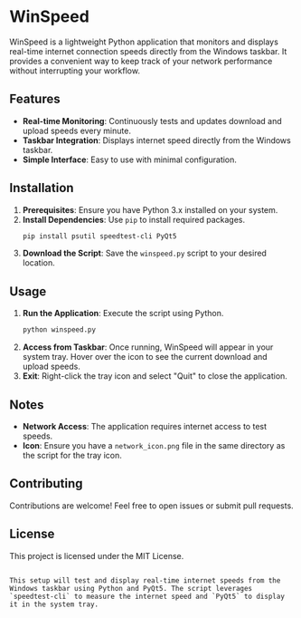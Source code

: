 # WinSpeed

WinSpeed is a lightweight Python application that monitors and displays real-time internet connection speeds directly from the Windows taskbar. It provides a convenient way to keep track of your network performance without interrupting your workflow.

## Features

- **Real-time Monitoring**: Continuously tests and updates download and upload speeds every minute.
- **Taskbar Integration**: Displays internet speed directly from the Windows taskbar.
- **Simple Interface**: Easy to use with minimal configuration.

## Installation

1. **Prerequisites**: Ensure you have Python 3.x installed on your system.
2. **Install Dependencies**: Use `pip` to install required packages.
   ```bash
   pip install psutil speedtest-cli PyQt5
   ```
3. **Download the Script**: Save the `winspeed.py` script to your desired location.

## Usage

1. **Run the Application**: Execute the script using Python.
   ```bash
   python winspeed.py
   ```
2. **Access from Taskbar**: Once running, WinSpeed will appear in your system tray. Hover over the icon to see the current download and upload speeds.
3. **Exit**: Right-click the tray icon and select "Quit" to close the application.

## Notes

- **Network Access**: The application requires internet access to test speeds.
- **Icon**: Ensure you have a `network_icon.png` file in the same directory as the script for the tray icon.

## Contributing

Contributions are welcome! Feel free to open issues or submit pull requests.

## License

This project is licensed under the MIT License.
```

This setup will test and display real-time internet speeds from the Windows taskbar using Python and PyQt5. The script leverages `speedtest-cli` to measure the internet speed and `PyQt5` to display it in the system tray.